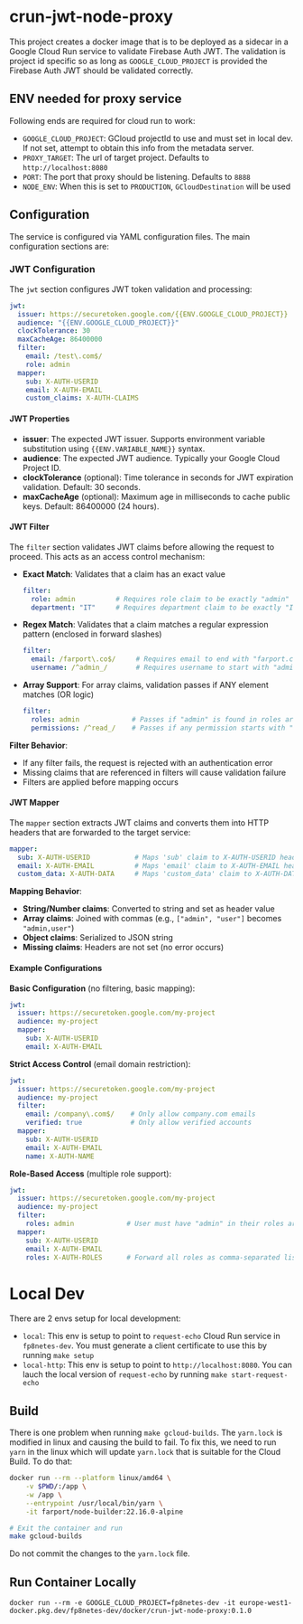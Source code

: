 # crun-jwt-node-proxy

This project creates a docker image that is to be deployed as a sidecar in a Google
Cloud Run service to validate Firebase Auth JWT.  The validation is project id specific
so as long as `GOOGLE_CLOUD_PROJECT` is provided the Firebase Auth JWT should be
validated correctly.

## ENV needed for proxy service

Following ends are required for cloud run to work:

* `GOOGLE_CLOUD_PROJECT`: GCloud projectId to use and must set in local dev.  If not set, attempt
  to obtain this info from the metadata server.
* `PROXY_TARGET`: The url of target project. Defaults to `http://localhost:8080`
* `PORT`: The port that proxy should be listening.  Defaults to `8888`
* `NODE_ENV`: When this is set to `PRODUCTION`, `GCloudDestination` will be used

## Configuration

The service is configured via YAML configuration files. The main configuration sections are:

### JWT Configuration

The `jwt` section configures JWT token validation and processing:

```yaml
jwt:
  issuer: https://securetoken.google.com/{{ENV.GOOGLE_CLOUD_PROJECT}}
  audience: "{{ENV.GOOGLE_CLOUD_PROJECT}}"
  clockTolerance: 30
  maxCacheAge: 86400000
  filter:
    email: /test\.com$/
    role: admin
  mapper:
    sub: X-AUTH-USERID
    email: X-AUTH-EMAIL
    custom_claims: X-AUTH-CLAIMS
```

#### JWT Properties

- **issuer**: The expected JWT issuer. Supports environment variable substitution using `{{ENV.VARIABLE_NAME}}` syntax.
- **audience**: The expected JWT audience. Typically your Google Cloud Project ID.
- **clockTolerance** (optional): Time tolerance in seconds for JWT expiration validation. Default: 30 seconds.
- **maxCacheAge** (optional): Maximum age in milliseconds to cache public keys. Default: 86400000 (24 hours).

#### JWT Filter

The `filter` section validates JWT claims before allowing the request to proceed. This acts as an access control mechanism:

- **Exact Match**: Validates that a claim has an exact value
  ```yaml
  filter:
    role: admin          # Requires role claim to be exactly "admin"
    department: "IT"     # Requires department claim to be exactly "IT"
  ```

- **Regex Match**: Validates that a claim matches a regular expression pattern (enclosed in forward slashes)
  ```yaml
  filter:
    email: /farport\.co$/     # Requires email to end with "farport.co"
    username: /^admin_/       # Requires username to start with "admin_"
  ```

- **Array Support**: For array claims, validation passes if ANY element matches (OR logic)
  ```yaml
  filter:
    roles: admin             # Passes if "admin" is found in roles array
    permissions: /^read_/    # Passes if any permission starts with "read_"
  ```

**Filter Behavior**:
- If any filter fails, the request is rejected with an authentication error
- Missing claims that are referenced in filters will cause validation failure
- Filters are applied before mapping occurs

#### JWT Mapper

The `mapper` section extracts JWT claims and converts them into HTTP headers that are forwarded to the target service:

```yaml
mapper:
  sub: X-AUTH-USERID           # Maps 'sub' claim to X-AUTH-USERID header
  email: X-AUTH-EMAIL          # Maps 'email' claim to X-AUTH-EMAIL header
  custom_data: X-AUTH-DATA     # Maps 'custom_data' claim to X-AUTH-DATA header
```

**Mapping Behavior**:
- **String/Number claims**: Converted to string and set as header value
- **Array claims**: Joined with commas (e.g., `["admin", "user"]` becomes `"admin,user"`)
- **Object claims**: Serialized to JSON string
- **Missing claims**: Headers are not set (no error occurs)

#### Example Configurations

**Basic Configuration** (no filtering, basic mapping):
```yaml
jwt:
  issuer: https://securetoken.google.com/my-project
  audience: my-project
  mapper:
    sub: X-AUTH-USERID
    email: X-AUTH-EMAIL
```

**Strict Access Control** (email domain restriction):
```yaml
jwt:
  issuer: https://securetoken.google.com/my-project
  audience: my-project
  filter:
    email: /company\.com$/    # Only allow company.com emails
    verified: true            # Only allow verified accounts
  mapper:
    sub: X-AUTH-USERID
    email: X-AUTH-EMAIL
    name: X-AUTH-NAME
```

**Role-Based Access** (multiple role support):
```yaml
jwt:
  issuer: https://securetoken.google.com/my-project
  audience: my-project
  filter:
    roles: admin             # User must have "admin" in their roles array
  mapper:
    sub: X-AUTH-USERID
    email: X-AUTH-EMAIL
    roles: X-AUTH-ROLES      # Forward all roles as comma-separated list
```

# Local Dev

There are 2 envs setup for local development:

* `local`: This env is setup to point to `request-echo` Cloud Run service in `fp8netes-dev`.  You must generate a client certificate to use this by running `make setup`
* `local-http`: This env is setup to point to `http://localhost:8080`.  You can lauch the local version of `request-echo` by running `make start-request-echo`

## Build

There is one problem when running `make gcloud-builds`.  The `yarn.lock` is modified in
linux and causing the build to fail.  To fix this, we need to run `yarn` in the linux
which will update `yarn.lock` that is suitable for the Cloud Build.  To do that:

```bash
docker run --rm --platform linux/amd64 \
    -v $PWD/:/app \
    -w /app \
    --entrypoint /usr/local/bin/yarn \
    -it farport/node-builder:22.16.0-alpine

# Exit the container and run
make gcloud-builds
```

Do not commit the changes to the `yarn.lock` file.

## Run Container Locally

```
docker run --rm -e GOOGLE_CLOUD_PROJECT=fp8netes-dev -it europe-west1-docker.pkg.dev/fp8netes-dev/docker/crun-jwt-node-proxy:0.1.0
```